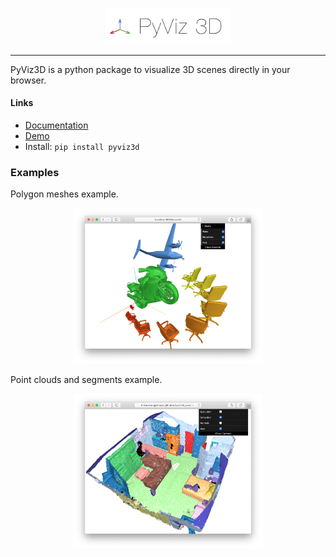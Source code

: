 <p align="center"><img width="40%" src="docs/img/pyviz3d-logo.png" /></p>

----
PyViz3D is a python package to visualize 3D scenes directly in your browser.

#### Links

- [Documentation](https://francisengelmann.github.io/PyViz3D/)
- [Demo](https://francisengelmann.github.io/pyviz3d_examples/instance/index.html)
- Install: ```pip install pyviz3d```

### Examples
Polygon meshes example.
[<p align="center"><img width="60%" src="docs/img/example_meshes.png" /></p>](https://francisengelmann.github.io/pyviz3d_examples/meshes/index.html)

Point clouds and segments example.
[<p align="center"><img width="60%" src="docs/img/example.png" /></p>](https://francisengelmann.github.io/pyviz3d_examples/normals/index.html)
